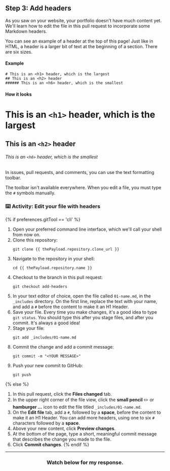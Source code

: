 ## Step 3: Add headers

As you saw on your website, your portfolio doesn't have much content yet. We'll learn how to edit the file in this pull request to incorporate some Markdown headers.

You can see an example of a header at the top of this page! Just like in HTML, a header is a larger bit of text at the beginning of a section. There are six sizes.

#### Example

```
# This is an <h1> header, which is the largest
## This is an <h2> header
###### This is an <h6> header, which is the smallest
```

#### How it looks

# This is an `<h1>` header, which is the largest
## This is an `<h2>` header
###### This is an `<h6>` header, which is the smallest

In issues, pull requests, and comments, you can use the text formatting toolbar.

The toolbar isn't available everywhere. When you edit a file, you must type the `#` symbols manually.

### :keyboard: Activity: Edit your file with headers

{% if preferences.gitTool == 'cli' %}
1. Open your preferred command line interface, which we'll call your shell from now on.
1. Clone this repository:
      ```shell
      git clone {{ thePayload.repository.clone_url }}
      ```
1. Navigate to the repository in your shell:
      ```shell
      cd {{ thePayload.repository.name }}
      ```
1. Checkout to the branch in this pull request:
      ```shell
      git checkout add-headers
      ```
1. In your text editor of choice, open the file called `01-name.md`, in the `_includes` directory. On the first line, replace the text with your name, and add a `#` before the content to make it an H1 Header.
1. Save your file. Every time you make changes, it's a good idea to type `git status`. You should type this after you stage files, and after you commit. It's always a good idea!
1. Stage your file:
      ```shell
      git add _includes/01-name.md
      ```
1. Commit the change and add a commit message:
      ```shell
      git commit -m "<YOUR MESSAGE>"
      ```
1. Push your new commit to GitHub:
      ```shell
      git push
      ```
{% else %}
1. In this pull request, click the **Files changed** tab.
1. In the upper right corner of the file view, click the **small pencil** ✏️ or **hamburger ...** icon to edit the file titled `_includes/01-name.md`.
1. On the **Edit file** tab, add a `#`, followed by a **space**, before the content to make it an H1 Header. You can add more headers, using one to six `#` characters followed by a **space**.
1. Above your new content, click **Preview changes**.
1. At the bottom of the page, type a short, meaningful commit message that describes the change you made to the file.
1. Click **Commit changes**. 
{% endif %}

<hr>
<h3 align="center">Watch below for my response.</h3>
